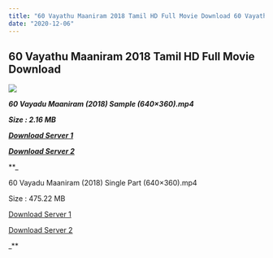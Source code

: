 ```yaml
---
title: "60 Vayathu Maaniram 2018 Tamil HD Full Movie Download 60 Vayathu Maaniram Tamil HD Movie Download"
date: "2020-12-06"
---
```


## 60 Vayathu Maaniram 2018 Tamil HD Full Movie Download

![](https://images.moviebuff.com/be3d491c-851d-4704-9222-2551032354dd?w=1000)

**_60 Vayadu Maaniram (2018) Sample (640×360).mp4_**

**_Size : 2.16 MB_**

**_[Download Server 1](http://b7.wetransfer.vip/files/Tamil{525e4ed8fa01f01a9103e1e2d0de788082fff3ddd3718eaf08f87fc8fd9b0ee6}20Movies/Tamil{525e4ed8fa01f01a9103e1e2d0de788082fff3ddd3718eaf08f87fc8fd9b0ee6}202018{525e4ed8fa01f01a9103e1e2d0de788082fff3ddd3718eaf08f87fc8fd9b0ee6}20Movies/60{525e4ed8fa01f01a9103e1e2d0de788082fff3ddd3718eaf08f87fc8fd9b0ee6}20Vayathu{525e4ed8fa01f01a9103e1e2d0de788082fff3ddd3718eaf08f87fc8fd9b0ee6}20Maaniram{525e4ed8fa01f01a9103e1e2d0de788082fff3ddd3718eaf08f87fc8fd9b0ee6}20(2018)/60{525e4ed8fa01f01a9103e1e2d0de788082fff3ddd3718eaf08f87fc8fd9b0ee6}20Vayathu{525e4ed8fa01f01a9103e1e2d0de788082fff3ddd3718eaf08f87fc8fd9b0ee6}20Maaniram{525e4ed8fa01f01a9103e1e2d0de788082fff3ddd3718eaf08f87fc8fd9b0ee6}20(2018){525e4ed8fa01f01a9103e1e2d0de788082fff3ddd3718eaf08f87fc8fd9b0ee6}20HD{525e4ed8fa01f01a9103e1e2d0de788082fff3ddd3718eaf08f87fc8fd9b0ee6}20DVDRip/60{525e4ed8fa01f01a9103e1e2d0de788082fff3ddd3718eaf08f87fc8fd9b0ee6}20Vayadu{525e4ed8fa01f01a9103e1e2d0de788082fff3ddd3718eaf08f87fc8fd9b0ee6}20Maaniram{525e4ed8fa01f01a9103e1e2d0de788082fff3ddd3718eaf08f87fc8fd9b0ee6}20(2018){525e4ed8fa01f01a9103e1e2d0de788082fff3ddd3718eaf08f87fc8fd9b0ee6}20Sample{525e4ed8fa01f01a9103e1e2d0de788082fff3ddd3718eaf08f87fc8fd9b0ee6}20(640x360).mp4)_**

**_[Download Server 2](http://b7.wetransfer.vip/files/Tamil{525e4ed8fa01f01a9103e1e2d0de788082fff3ddd3718eaf08f87fc8fd9b0ee6}20Movies/Tamil{525e4ed8fa01f01a9103e1e2d0de788082fff3ddd3718eaf08f87fc8fd9b0ee6}202018{525e4ed8fa01f01a9103e1e2d0de788082fff3ddd3718eaf08f87fc8fd9b0ee6}20Movies/60{525e4ed8fa01f01a9103e1e2d0de788082fff3ddd3718eaf08f87fc8fd9b0ee6}20Vayathu{525e4ed8fa01f01a9103e1e2d0de788082fff3ddd3718eaf08f87fc8fd9b0ee6}20Maaniram{525e4ed8fa01f01a9103e1e2d0de788082fff3ddd3718eaf08f87fc8fd9b0ee6}20(2018)/60{525e4ed8fa01f01a9103e1e2d0de788082fff3ddd3718eaf08f87fc8fd9b0ee6}20Vayathu{525e4ed8fa01f01a9103e1e2d0de788082fff3ddd3718eaf08f87fc8fd9b0ee6}20Maaniram{525e4ed8fa01f01a9103e1e2d0de788082fff3ddd3718eaf08f87fc8fd9b0ee6}20(2018){525e4ed8fa01f01a9103e1e2d0de788082fff3ddd3718eaf08f87fc8fd9b0ee6}20HD{525e4ed8fa01f01a9103e1e2d0de788082fff3ddd3718eaf08f87fc8fd9b0ee6}20DVDRip/60{525e4ed8fa01f01a9103e1e2d0de788082fff3ddd3718eaf08f87fc8fd9b0ee6}20Vayadu{525e4ed8fa01f01a9103e1e2d0de788082fff3ddd3718eaf08f87fc8fd9b0ee6}20Maaniram{525e4ed8fa01f01a9103e1e2d0de788082fff3ddd3718eaf08f87fc8fd9b0ee6}20(2018){525e4ed8fa01f01a9103e1e2d0de788082fff3ddd3718eaf08f87fc8fd9b0ee6}20Sample{525e4ed8fa01f01a9103e1e2d0de788082fff3ddd3718eaf08f87fc8fd9b0ee6}20(640x360).mp4)_**

**_

60 Vayadu Maaniram (2018) Single Part (640×360).mp4

Size : 475.22 MB

[Download Server 1](http://b7.wetransfer.vip/files/Tamil{525e4ed8fa01f01a9103e1e2d0de788082fff3ddd3718eaf08f87fc8fd9b0ee6}20Movies/Tamil{525e4ed8fa01f01a9103e1e2d0de788082fff3ddd3718eaf08f87fc8fd9b0ee6}202018{525e4ed8fa01f01a9103e1e2d0de788082fff3ddd3718eaf08f87fc8fd9b0ee6}20Movies/60{525e4ed8fa01f01a9103e1e2d0de788082fff3ddd3718eaf08f87fc8fd9b0ee6}20Vayathu{525e4ed8fa01f01a9103e1e2d0de788082fff3ddd3718eaf08f87fc8fd9b0ee6}20Maaniram{525e4ed8fa01f01a9103e1e2d0de788082fff3ddd3718eaf08f87fc8fd9b0ee6}20(2018)/60{525e4ed8fa01f01a9103e1e2d0de788082fff3ddd3718eaf08f87fc8fd9b0ee6}20Vayathu{525e4ed8fa01f01a9103e1e2d0de788082fff3ddd3718eaf08f87fc8fd9b0ee6}20Maaniram{525e4ed8fa01f01a9103e1e2d0de788082fff3ddd3718eaf08f87fc8fd9b0ee6}20(2018){525e4ed8fa01f01a9103e1e2d0de788082fff3ddd3718eaf08f87fc8fd9b0ee6}20HD{525e4ed8fa01f01a9103e1e2d0de788082fff3ddd3718eaf08f87fc8fd9b0ee6}20DVDRip/60{525e4ed8fa01f01a9103e1e2d0de788082fff3ddd3718eaf08f87fc8fd9b0ee6}20Vayadu{525e4ed8fa01f01a9103e1e2d0de788082fff3ddd3718eaf08f87fc8fd9b0ee6}20Maaniram{525e4ed8fa01f01a9103e1e2d0de788082fff3ddd3718eaf08f87fc8fd9b0ee6}20(2018){525e4ed8fa01f01a9103e1e2d0de788082fff3ddd3718eaf08f87fc8fd9b0ee6}20Single{525e4ed8fa01f01a9103e1e2d0de788082fff3ddd3718eaf08f87fc8fd9b0ee6}20Part{525e4ed8fa01f01a9103e1e2d0de788082fff3ddd3718eaf08f87fc8fd9b0ee6}20(640x360).mp4)

[Download Server 2](http://b7.wetransfer.vip/files/Tamil{525e4ed8fa01f01a9103e1e2d0de788082fff3ddd3718eaf08f87fc8fd9b0ee6}20Movies/Tamil{525e4ed8fa01f01a9103e1e2d0de788082fff3ddd3718eaf08f87fc8fd9b0ee6}202018{525e4ed8fa01f01a9103e1e2d0de788082fff3ddd3718eaf08f87fc8fd9b0ee6}20Movies/60{525e4ed8fa01f01a9103e1e2d0de788082fff3ddd3718eaf08f87fc8fd9b0ee6}20Vayathu{525e4ed8fa01f01a9103e1e2d0de788082fff3ddd3718eaf08f87fc8fd9b0ee6}20Maaniram{525e4ed8fa01f01a9103e1e2d0de788082fff3ddd3718eaf08f87fc8fd9b0ee6}20(2018)/60{525e4ed8fa01f01a9103e1e2d0de788082fff3ddd3718eaf08f87fc8fd9b0ee6}20Vayathu{525e4ed8fa01f01a9103e1e2d0de788082fff3ddd3718eaf08f87fc8fd9b0ee6}20Maaniram{525e4ed8fa01f01a9103e1e2d0de788082fff3ddd3718eaf08f87fc8fd9b0ee6}20(2018){525e4ed8fa01f01a9103e1e2d0de788082fff3ddd3718eaf08f87fc8fd9b0ee6}20HD{525e4ed8fa01f01a9103e1e2d0de788082fff3ddd3718eaf08f87fc8fd9b0ee6}20DVDRip/60{525e4ed8fa01f01a9103e1e2d0de788082fff3ddd3718eaf08f87fc8fd9b0ee6}20Vayadu{525e4ed8fa01f01a9103e1e2d0de788082fff3ddd3718eaf08f87fc8fd9b0ee6}20Maaniram{525e4ed8fa01f01a9103e1e2d0de788082fff3ddd3718eaf08f87fc8fd9b0ee6}20(2018){525e4ed8fa01f01a9103e1e2d0de788082fff3ddd3718eaf08f87fc8fd9b0ee6}20Single{525e4ed8fa01f01a9103e1e2d0de788082fff3ddd3718eaf08f87fc8fd9b0ee6}20Part{525e4ed8fa01f01a9103e1e2d0de788082fff3ddd3718eaf08f87fc8fd9b0ee6}20(640x360).mp4)

_**
